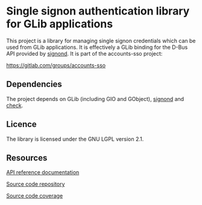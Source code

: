 Single signon authentication library for GLib applications
==========================================================

This project is a library for managing single signon credentials which can be
used from GLib applications. It is effectively a GLib binding for the D-Bus API
provided by [signond][].
It is part of the accounts-sso project:

https://gitlab.com/groups/accounts-sso

Dependencies
------------

The project depends on GLib (including GIO and GObject), [signond][] and [check][].

Licence
-------

The library is licensed under the GNU LGPL version 2.1.

Resources
---------

[API reference documentation](http://accounts-sso.gitlab.io/libsignon-glib/)

[Source code repository](https://gitlab.com/accounts-sso/libsignon-glib)

[Source code coverage](http://accounts-sso.gitlab.io/libsignon-glib/coverage/)

[signond]: https://gitlab.com/accounts-sso/signond
[check]: https://github.com/libcheck/check